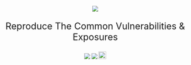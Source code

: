 <p align="center">
	<a href="https://github.com/CTFlag/CTFlag-CVE"><img src="https://ctflag.org/logo.jpg"></a>
</p>

<p style="text-align:center;font-size:25px;">
	Reproduce The Common Vulnerabilities & Exposures
</p>

<p align="center">
<img src="https://badges.frapsoft.com/os/v1/open-source.png?v=103"></img>
<img src="https://travis-ci.com/CTFlag/CTFlag-CVE.svg?branch=master"></img>
<a rel="license" href="http://creativecommons.org/licenses/by-nc-sa/4.0/">
	<img alt="知识共享许可协议" style="border-width:0" height="21" src="https://i.creativecommons.org/l/by-nc-sa/4.0/88x31.png">
</a>
</p>
